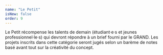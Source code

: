 ```yaml
---
name: "Le Petit"
isNew: false
order: 9
---
```


Le Petit récompense les talents de demain (étudiant·e·s et jeunes professionnel·le·s) qui devront répondre à un brief fourni par le GRAND. Les projets inscrits dans cette catégorie seront jugés selon un barème de notes basé avant tout sur la créativité du concept.